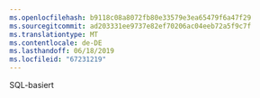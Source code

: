 ```yaml
---
ms.openlocfilehash: b9118c08a8072fb80e33579e3ea65479f6a47f29
ms.sourcegitcommit: ad203331ee9737e82ef70206ac04eeb72a5f9c7f
ms.translationtype: MT
ms.contentlocale: de-DE
ms.lasthandoff: 06/18/2019
ms.locfileid: "67231219"
---
```

SQL-basiert